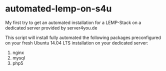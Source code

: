 # automated-lemp-on-s4u
My first try to get an automated installation for a LEMP-Stack on a dedicated server provided by server4you.de

This script will install fully automated the following packages preconfigured on your fresh Ubuntu 14.04 LTS installation on your dedicated server:

1. nginx
1. mysql
1. php5
